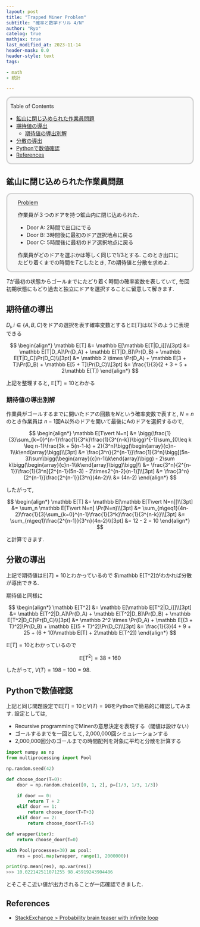 ```yaml
---
layout: post
title: "Trapped Miner Problem"
subtitle: "確率と数学ドリル 4/N"
author: "Ryo"
catelog: true
mathjax: true
last_modified_at: 2023-11-14
header-mask: 0.0
header-style: text
tags:

- math
- 統計

---
```


<div style='border-radius: 1em; border-style:solid; border-color:#D3D3D3; background-color:#F8F8F8'>

<p class="h4">&nbsp;&nbsp;Table of Contents</p>

<!-- START doctoc generated TOC please keep comment here to allow auto update -->
<!-- DON'T EDIT THIS SECTION, INSTEAD RE-RUN doctoc TO UPDATE -->

- [鉱山に閉じ込められた作業員問題](#%E9%89%B1%E5%B1%B1%E3%81%AB%E9%96%89%E3%81%98%E8%BE%BC%E3%82%81%E3%82%89%E3%82%8C%E3%81%9F%E4%BD%9C%E6%A5%AD%E5%93%A1%E5%95%8F%E9%A1%8C)
- [期待値の導出](#%E6%9C%9F%E5%BE%85%E5%80%A4%E3%81%AE%E5%B0%8E%E5%87%BA)
  - [期待値の導出別解](#%E6%9C%9F%E5%BE%85%E5%80%A4%E3%81%AE%E5%B0%8E%E5%87%BA%E5%88%A5%E8%A7%A3)
- [分散の導出](#%E5%88%86%E6%95%A3%E3%81%AE%E5%B0%8E%E5%87%BA)
- [Pythonで数値確認](#python%E3%81%A7%E6%95%B0%E5%80%A4%E7%A2%BA%E8%AA%8D)
- [References](#references)

<!-- END doctoc generated TOC please keep comment here to allow auto update -->


</div>

## 鉱山に閉じ込められた作業員問題

<div style='padding-left: 2em; padding-right: 2em; border-radius: 1em; border-style:solid; border-color:#D3D3D3; background-color:#F8F8F8'>
<p class="h4"><ins>Problem</ins></p>

作業員が３つのドアを持つ鉱山内に閉じ込められた. 

- Door A: 2時間で出口にでる
- Door B: 3時間後に最初のドア選択地点に戻る
- Door C: 5時間後に最初のドア選択地点に戻る

作業員がどのドアを選ぶかは等しく同じで1/3とする. このとき出口にたどり着くまでの時間を$T$としたとき, 
$T$の期待値と分散を求めよ.

</div>

$T$が最初の状態からゴールまでにたどり着く時間の確率変数を表していて, 
毎回初期状態にもどり過去と独立にドアを選択することに留意して解きます.

## 期待値の導出

$D_i, i \in \{A, B, C\}$をドアの選択を表す確率変数とすると$\mathbb E[T]$は以下のように表現できる

$$
\begin{align*}
\mathbb E[T] &= \mathbb E[\mathbb E[T|D_i]]\\[3pt]
             &= \mathbb E[T|D_A]\Pr(D_A) + \mathbb E[T|D_B]\Pr(D_B) + \mathbb E[T|D_C]\Pr(D_C)\\[3pt]
             &= \mathbb 2 \times \Pr(D_A) + \mathbb E[3 + T]\Pr(D_B) + \mathbb E[5 + T]\Pr(D_C)\\[3pt]
             &= \frac{1}{3}(2 + 3 + 5 + 2\mathbb E[T])
\end{align*}
$$

上記を整理すると, $\mathbb E[T] = 10$とわかる

### 期待値の導出別解

作業員がゴールするまでに開いたドアの回数を$N$という確率変数で表すと, $N=n$のとき作業員は
$n-1$回A以外のドアを開いて最後にAのドアを選択するので, 

$$
\begin{align*}
\mathbb E[T\vert N=n] &= \bigg(\frac{1}{3}\sum_{k=0}^{n-1}\frac{1}{3^k}\frac{1}{3^{n-k}}\bigg)^{-1}\sum_{0\leq k \leq n-1}\frac{3k + 5(n-1-k) + 2}{3^n}\bigg(\begin{array}{c}n-1\\k\end{array}\bigg)\\[3pt]
&= \frac{3^n}{2^{n-1}}\frac{1}{3^n}\bigg[(5n-3)\sum\bigg(\begin{array}{c}n-1\\k\end{array}\bigg) - 2\sum k\bigg(\begin{array}{c}n-1\\k\end{array}\bigg)\bigg]\\
&= \frac{3^n}{2^{n-1}}\frac{1}{3^n}[2^{n-1}(5n-3) - 2\times2^{n-2}(n-1)]\\[3pt]
&= \frac{3^n}{2^{n-1}}\frac{2^{n-1}}{3^n}(4n-2)\\
&= (4n-2)
\end{align*}
$$

したがって,

$$
\begin{align*}
\mathbb E[T] &= \mathbb E[\mathbb E[T\vert N=n]]\\[3pt]
             &= \sum_n \mathbb E[T\vert N=n] \Pr(N=n)\\[3pt]
             &= \sum_{n\geq1}(4n-2)\frac{1}{3}\sum_{k=0}^{n-1}\frac{1}{3^k}\frac{1}{3^{n-k}}\\[3pt]
             &= \sum_{n\geq1}\frac{2^{n-1}}{3^n}(4n-2)\\[3pt]
             &= 12 - 2 = 10
\end{align*}
$$

と計算できます.

## 分散の導出

上記で期待値は$\mathbb E[T] = 10$とわかっているので $\mathbb E[T^2]がわかれば分散が導出できる.

期待値と同様に

$$
\begin{align*}
\mathbb E[T^2] &= \mathbb E[\mathbb E[T^2|D_i]]\\[3pt]
             &= \mathbb E[T^2|D_A]\Pr(D_A) + \mathbb E[T^2|D_B]\Pr(D_B) + \mathbb E[T^2|D_C]\Pr(D_C)\\[3pt]
             &= \mathbb 2^2 \times \Pr(D_A) + \mathbb E[(3 + T)^2]\Pr(D_B) + \mathbb E[(5 + T)^2]\Pr(D_C)\\[3pt]
             &= \frac{1}{3}(4 + 9 + 25 + (6 + 10)\mathbb E[T] + 2\mathbb E[T^2])
\end{align*}
$$

$\mathbb E[T] = 10$とわかっているので

$$
\mathbb E[T^2] = 38 + 160
$$

したがって, $V(T) = 198 - 100 = 98$.

## Pythonで数値確認

上記と同じ問題設定で$\mathbb E[T] = 10$と$V(T) = 98$をPythonで簡易的に確認してみます.
設定としては, 

- Recursive programmingでMinerの意思決定を表現する（閾値は設けない）
- ゴールするまでを一回として, 2,000,000回シミュレーションする
- 2,000,000回分のゴールまでの時間配列を対象に平均と分散を計算する


```python
import numpy as np
from multiprocessing import Pool

np.random.seed(42)

def choose_door(T=0):
    door = np.random.choice([0, 1, 2], p=[1/3, 1/3, 1/3])

    if door == 0:
        return T + 2
    elif door == 1:
        return choose_door(T=T+3)
    elif door == 2:
        return choose_door(T=T+5)

def wrapper(iter):
    return choose_door(T=0)

with Pool(processes=30) as pool:
    res = pool.map(wrapper, range(1, 2000000))

print(np.mean(res), np.var(res))
>>> 10.022142511071255 98.45919243904486
```

とそこそこ近い値が出力されることが一応確認できました.








References
---------

- [StackExchange > Probability brain teaser with infinite loop](https://math.stackexchange.com/questions/2521890/probability-brain-teaser-with-infinite-loop)